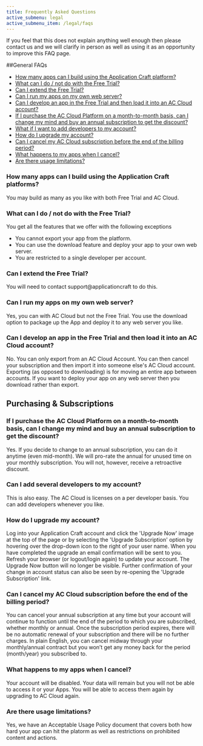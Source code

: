 ```yaml
---
title: Frequently Asked Questions
active_submenu: legal
active_submenu_item: /legal/faqs
---
```


If you feel that this does not explain anything well enough then please contact us and we will clarify in person as well as using it as an opportunity to improve this FAQ page.

##General FAQs

   - [How many apps can I build using the Application Craft platform?](#HowManyApps)
   - [What can I do / not do with the Free Trial?](#TrialLimitations)
   - [Can I extend the Free Trial?](#ExtendTrial) 
   - [Can I run my apps on my own web server?](#RunOnOwnServer)
   - [Can I develop an app in the Free Trial and then load it into an AC Cloud account?](#TransferTrialFiles)
   - [If I purchase the AC Cloud Platform on a month-to-month basis, can I change my mind and buy an annual subscription to get the discount?](#MonthlyToAnnual)  
   - [What if I want to add developers to my account?](#AddDevs)
   - [How do I upgrade my account?](#Upgrade)
   - [Can I cancel my AC Cloud subscription before the end of the billing period?](#Cancel)
   - [What happens to my apps when I cancel?](#AppsWhenCancel)
   - [Are there usage limitations?](#Limitations)


### <a id="HowManyApps"></a>How many apps can I build using the Application Craft platforms?
You may build as many as you like with both Free Trial and AC Cloud.

### <a id="TrialLimitations"></a>What can I do / not do with the Free Trial?
You get all the features that we offer with the following exceptions
- You cannot export your app from the platform.
- You can use the download feature and deploy your app to your own web server.
- You are restricted to a single developer per account.

### <a id="ExtendTrial"></a>Can I extend the Free Trial?
You will need to contact support@applicationcraft to do this.
 
### <a id="RunOnOwnServer"></a>Can I run my apps on my own web server?
Yes, you can with AC Cloud but not the Free Trial. You use the download option to package up the App and deploy it to any web server you like.

### <a id="TransferTrialFiles"></a>Can I develop an app in the Free Trial and then load it into an AC Cloud account?
No. You can only export from an AC Cloud Account. You can then cancel your subscription and then import it into someone else's AC Cloud account. Exporting (as opposed to downloading) is for moving an entire app between accounts. If you want to deploy your app on any web server then you download rather than export.
 
## Purchasing & Subscriptions

### <a id="MonthlyToAnnual"></a>If I purchase the AC Cloud Platform on a month-to-month basis, can I change my mind and buy an annual subscription to get the discount?
Yes. If you decide to change to an annual subscription, you can do it anytime (even mid-month). We will pro-rate the annual for unused time on your monthly subscription. You will not, however, receive a retroactive discount.

### <a id="AddDevs"></a>Can I add several developers to my account?
This is also easy. The AC Cloud is licenses on a per developer basis. You can add developers whenever you like.
 
### <a id="Upgrade"></a>How do I upgrade my account?
Log into your Application Craft account and click the 'Upgrade Now' image at the top of the page or by selecting the 'Upgrade Subscription' option by hovering over the drop-down icon to the right of your user name. When you have completed the upgrade an email confirmation will be sent to you. Refresh your browser (or logout/login again) to update your account. The Upgrade Now button will no longer be visible. Further confirmation of your change in account status can also be seen by re-opening the 'Upgrade Subscription' link.
 
### <a id="Cancel"></a>Can I cancel my AC Cloud subscription before the end of the billing period?
You can cancel your annual subscription at any time but your account will continue to function until the end of the period to which you are subscribed, whether monthly or annual. Once the subscription period expires, there will be no automatic renewal of your subscription and there will be no further charges. In plain English, you can cancel midway through your monthly/annual contract but you won’t get any money back for the period (month/year) you subscribed to.
 
### <a id="AppsWhenCancel"></a>What happens to my apps when I cancel?
Your account will be disabled. Your data will remain but you will not be able to access it or your Apps. You will be able to access them again by upgrading to AC Cloud again.
 
### <a id="Limitations"></a>Are there usage limitations?
Yes, we have an Acceptable Usage Policy document that covers both how hard your app can hit the platorm as well as restrictions on prohibited content and actions.
 
